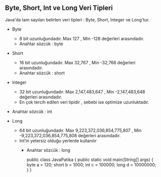 Byte, Short, Int ve Long Veri Tipleri
-
Java'da tam sayıları belirten veri tipleri  : Byte, Short, Integer ve Long'tur.

- Byte
  - 8 bit uzunluğundadır. Max 127 , Min -128 değerleri arasındadır.
  - Anahtar sözcük : byte


- Short
  - 16 bit uzunluğundadır. Max 32,767 , Min -32,768 değerleri arasındadır.
  - Anahtar sözcük : short



- Integer
  - 32 bit uzunluğundadır. Max 2,147,483,647 , Min -2,147,483,648 değerleri arasındadır.
  - En çok tercih edilen veri tipidir , sebebi ise optimize uzunluktadır.
 - Anahtar sözcük : int


 - Long
   - 64 bit uzunluğundadır. Max 9,223,372,036,854,775,807 , Min -9,223,372,036,854,775,808 değerleri arasındadır.
   - Int’in yetersiz olduğu yerlerde kullanılır
     - Anahtar sözcük : long


       public class JavaPatika {
           public static void main(String[] args) {
               byte a = 120;
               short b = 1000;
               int c = 100000;
               long d = 10000000;
          }
       }